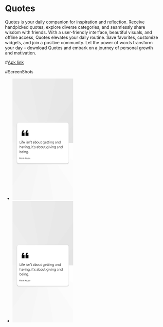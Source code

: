 # Quotes
Quotes is your daily companion for inspiration and reflection. Receive handpicked quotes, explore diverse categories, and seamlessly share wisdom with friends. With a user-friendly interface, beautiful visuals, and offline access, Quotes elevates your daily routine. Save favorites, customize widgets, and join a positive community. Let the power of words transform your day – download Quotes and embark on a journey of personal growth and motivation.

#[Apk link](https://apkpure.net/group/com.onedeveloper.jetpackcompose)

#ScreenShots
- <img src = "https://raw.githubusercontent.com/harshu-2001/Quotes/master/Screenshots/Screenshot_2024-02-26-15-50-57-91_a9b9d0a155accd02b61adb1ce083abdb.jpg" width="200" height="400"/>
- <img src = "https://raw.githubusercontent.com/harshu-2001/Quotes/master/Screenshots/Screenshot_2024-02-26-15-50-57-91_a9b9d0a155accd02b61adb1ce083abdb.jpg" width ="200" height = "400"/>


